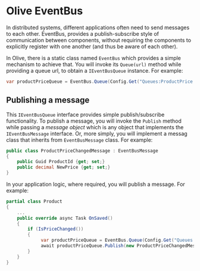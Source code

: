 # Olive EventBus

In distributed systems, different applications often need to send messages to each other. EventBus, provides a publish-subscribe style of communication between components, without requiring the components to explicitly register with one another (and thus be aware of each other).

In Olive, there is a static class named `EventBus` which provides a simple mechanism to achieve that. You will invoke its `Queue(url)` method while providing a queue url, to obtain a `IEventBusQueue` instance. For example:

```c#
var productPriceQueue = EventBus.Queue(Config.Get("Queues:ProductPrice:Url"));
```

## Publishing a message
This `IEventBusQueue` interface provides simple publish/subscribe functionality. To publish a message, you will invoke the `Publish` method while passing a *message object* which is any object that implements the `IEventBusMessage` interface. Or, more simply, you will implement a messag class that inherits from `EventBusMessage` class. For example:

```c#
public class ProductPriceChangedMessage : EventBusMessage
{
    public Guid ProductId {get; set;}
    public decimal NewPrice {get; set;}
}
```

In your application logic, where required, you will publish a message. For example:

```c#
partial class Product
{
    ...
    public override async Task OnSaved()
    {
        if (IsPriceChanged())
        {
             var productPriceQueue = EventBus.Queue(Config.Get("Queues:ProductPrice:Url"));
             await productPriceQueue.Publish(new ProductPriceChangedMessage { ProductId = ID, NewPrice = Price });
        }        
    }
}
```
